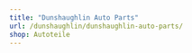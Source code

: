 ```yaml
---
title: "Dunshaughlin Auto Parts"
url: /dunshaughlin/dunshaughlin-auto-parts/
shop: Autoteile
---
```

